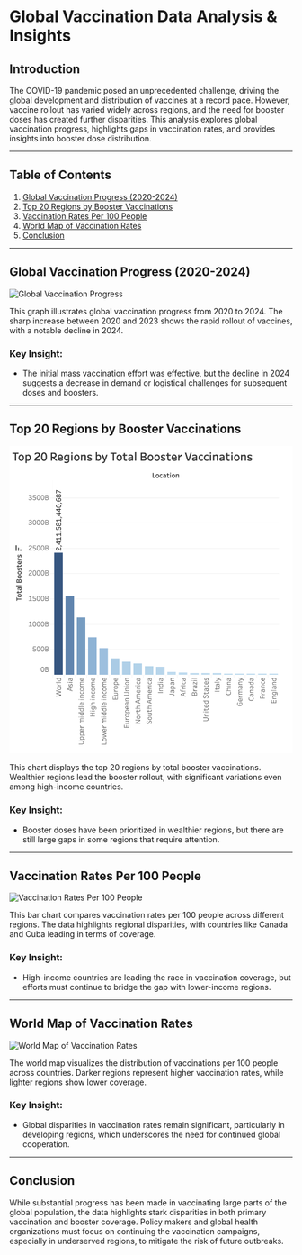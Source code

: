 # Global Vaccination Data Analysis & Insights

## Introduction

The COVID-19 pandemic posed an unprecedented challenge, driving the global development and distribution of vaccines at a record pace. However, vaccine rollout has varied widely across regions, and the need for booster doses has created further disparities. This analysis explores global vaccination progress, highlights gaps in vaccination rates, and provides insights into booster dose distribution.

---

## Table of Contents
1. [Global Vaccination Progress (2020-2024)](#global-vaccination-progress-2020-2024)
2. [Top 20 Regions by Booster Vaccinations](#top-20-regions-by-booster-vaccinations)
3. [Vaccination Rates Per 100 People](#vaccination-rates-per-100-people)
4. [World Map of Vaccination Rates](#world-map-of-vaccination-rates)
5. [Conclusion](#conclusion)

---

## Global Vaccination Progress (2020-2024)

![Global Vaccination Progress](./2020-2024_A_Trillion-Level_Overview.png)

This graph illustrates global vaccination progress from 2020 to 2024. The sharp increase between 2020 and 2023 shows the rapid rollout of vaccines, with a notable decline in 2024.

### Key Insight:
- The initial mass vaccination effort was effective, but the decline in 2024 suggests a decrease in demand or logistical challenges for subsequent doses and boosters.

---

## Top 20 Regions by Booster Vaccinations

![Top 20 Regions by Booster Vaccinations](./Top20RegionsByTotalBoosterVaccinations.png)

This chart displays the top 20 regions by total booster vaccinations. Wealthier regions lead the booster rollout, with significant variations even among high-income countries.

### Key Insight:
- Booster doses have been prioritized in wealthier regions, but there are still large gaps in some regions that require attention.

---

## Vaccination Rates Per 100 People

![Vaccination Rates Per 100 People](./Vaccination-Rates_Per-100_People_A_Regional_Comparison.png)

This bar chart compares vaccination rates per 100 people across different regions. The data highlights regional disparities, with countries like Canada and Cuba leading in terms of coverage.

### Key Insight:
- High-income countries are leading the race in vaccination coverage, but efforts must continue to bridge the gap with lower-income regions.

---

## World Map of Vaccination Rates

![World Map of Vaccination Rates](./World_Map_of_COVID-19_Vaccinations_per-100-People.png)

The world map visualizes the distribution of vaccinations per 100 people across countries. Darker regions represent higher vaccination rates, while lighter regions show lower coverage.

### Key Insight:
- Global disparities in vaccination rates remain significant, particularly in developing regions, which underscores the need for continued global cooperation.

---

## Conclusion

While substantial progress has been made in vaccinating large parts of the global population, the data highlights stark disparities in both primary vaccination and booster coverage. Policy makers and global health organizations must focus on continuing the vaccination campaigns, especially in underserved regions, to mitigate the risk of future outbreaks.
